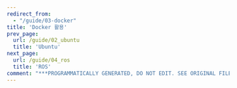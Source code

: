 ```yaml
---
redirect_from:
  - "/guide/03-docker"
title: 'Docker 활용'
prev_page:
  url: /guide/02_ubuntu
  title: 'Ubuntu'
next_page:
  url: /guide/04_ros
  title: 'ROS'
comment: "***PROGRAMMATICALLY GENERATED, DO NOT EDIT. SEE ORIGINAL FILES IN /content***"
---
```

